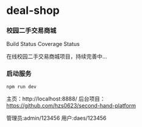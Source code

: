 # deal-shop
### 校园二手交易商城
Build Status Coverage Status

在线校园二手交易商城项目，持续完善中...

### 启动服务

`npm run dev`

主页：http://localhost:8888/
后台项目：https://github.com/hzs0623/second-hand-platform


管理员:admin/123456
用户:daes/123456
